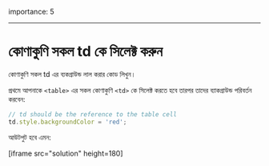 importance: 5

---

# কোণাকুণি সকল td কে সিলেক্ট করুন

কোণাকুণি সকল td এর ব্যকগ্রাউন্ড লাল করার কোড লিখুন।

প্রথমে আপনাকে `<table>` এর সকল কোণাকুণি `<td>` কে সিলেক্ট করতে হবে তারপর তাদের ব্যাকগ্রাউন্ড পরিবর্তন করবেন:

```js
// td should be the reference to the table cell
td.style.backgroundColor = 'red';
```

আউটপুট হবে এমন:

[iframe src="solution" height=180]
